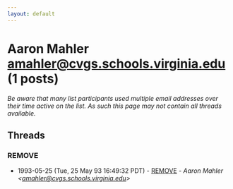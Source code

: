 ```yaml
---
layout: default
---
```


# Aaron Mahler <amahler@cvgs.schools.virginia.edu> (1 posts)

_Be aware that many list participants used multiple email addresses over their time active on the list. As such this page may not contain all threads available._

## Threads

### REMOVE
+ 1993-05-25 (Tue, 25 May 93 16:49:32 PDT) - [REMOVE](/archive/1993/05/37a120c4d33761b5cb6ffbb36706421c307f8f2f5787c2ee087d6bbfba0959aa) - _Aaron Mahler \<amahler@cvgs.schools.virginia.edu\>_

